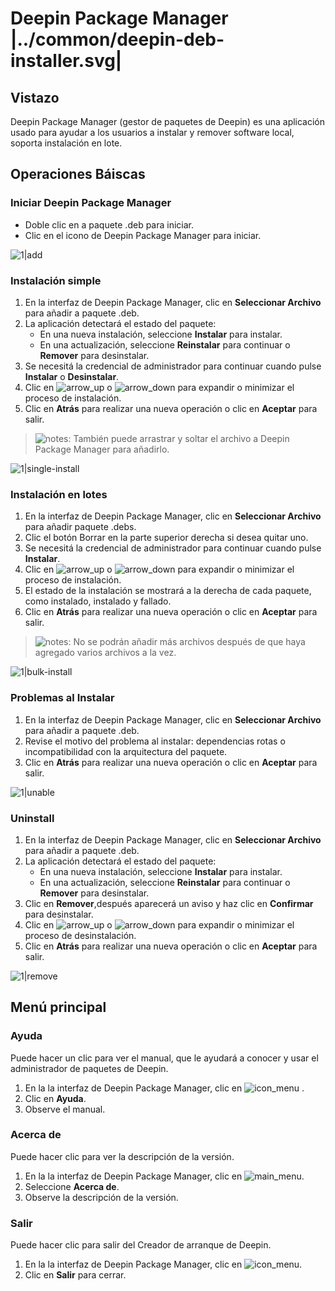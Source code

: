 # Deepin Package Manager |../common/deepin-deb-installer.svg|

## Vistazo

Deepin Package Manager (gestor de paquetes de Deepin) es una aplicación usado para ayudar a los usuarios a instalar y remover software local, soporta instalación en lote.


## Operaciones Báiscas

### Iniciar Deepin Package Manager

- Doble clic en a paquete .deb para iniciar.
- Clic en el icono de Deepin Package Manager para iniciar.

![1|add](jpg/add.jpg)


### Instalación simple

1. En la interfaz de Deepin Package Manager, clic en **Seleccionar Archivo** para añadir a paquete .deb.
2. La aplicación detectará el estado del paquete:
   - En una nueva instalación, seleccione **Instalar** para instalar.
   - En una actualización, seleccione **Reinstalar** para continuar o **Remover** para desinstalar.
3. Se necesitá la credencial de administrador para continuar cuando pulse **Instalar** o **Desinstalar**.
4. Clic en ![arrow_up](icon/arrow_up.svg) o ![arrow_down](icon/arrow_down.svg) para expandir o minimizar el proceso de instalación.
5. Clic en **Atrás** para realizar una nueva operación o clic en **Aceptar** para salir.


> ![notes](icon/notes.svg): También puede arrastrar y soltar el archivo a Deepin Package Manager para añadirlo.

![1|single-install](jpg/single-install.jpg)


### Instalación en lotes

1. En la interfaz de Deepin Package Manager, clic en **Seleccionar Archivo** para añadir paquete .debs.
2. Clic el botón Borrar en la parte superior derecha si desea quitar uno.
3. Se necesitá la credencial de administrador para continuar cuando pulse **Instalar**.
4. Clic en ![arrow_up](icon/arrow_up.svg) o ![arrow_down](icon/arrow_down.svg) para expandir o minimizar el proceso de instalación.
5. El estado de la instalación se mostrará a la derecha de cada paquete, como instalado, instalado y fallado.
6. Clic en **Atrás** para realizar una nueva operación o clic en **Aceptar** para salir.


> ![notes](icon/notes.svg): No se podrán añadir más archivos después de que haya agregado varios archivos a la vez.

![1|bulk-install](jpg/bulk-install.jpg)



### Problemas al Instalar

1. En la interfaz de Deepin Package Manager, clic en **Seleccionar Archivo** para añadir a paquete .deb.
2. Revise el motivo del problema al instalar: dependencias rotas o incompatibilidad con la arquitectura del paquete.
3. Clic en **Atrás** para realizar una nueva operación o clic en **Aceptar** para salir.

![1|unable](jpg/unable.jpg)


### Uninstall

1. En la interfaz de Deepin Package Manager, clic en **Seleccionar Archivo** para añadir a paquete .deb.
2. La aplicación detectará el estado del paquete:
   - En una nueva instalación, seleccione **Instalar** para instalar.
   - En una actualización, seleccione **Reinstalar** para continuar o **Remover** para desinstalar.
3. Clic en **Remover**,después aparecerá un aviso y haz clic en **Confirmar** para desinstalar.
4. Clic en ![arrow_up](icon/arrow_up.svg) o ![arrow_down](icon/arrow_down.svg) para expandir o minimizar el proceso de desinstalación.
5. Clic en **Atrás** para realizar una nueva operación o clic en **Aceptar** para salir.


![1|remove](jpg/remove.jpg)


## Menú principal

### Ayuda

Puede hacer un clic para ver el manual, que le ayudará a conocer y usar el administrador de paquetes de Deepin.

1. En la la interfaz de Deepin Package Manager, clic en ![icon_menu](icon/icon_menu.svg) .
2. Clic en **Ayuda**.
3. Observe el manual.

### Acerca de

Puede hacer clic para ver la descripción de la versión.

1. En la la interfaz de Deepin Package Manager, clic en ![main_menu](icon/main_menu.svg).
2. Seleccione **Acerca de**.
3. Observe la descripción de la versión.

### Salir

Puede hacer clic para salir del Creador de arranque de Deepin.

1. En la la interfaz de Deepin Package Manager, clic en ![icon_menu](icon/icon_menu.svg).
2. Clic en **Salir** para cerrar.

